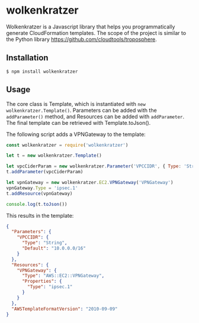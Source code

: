 # wolkenkratzer

Wolkenkratzer is a Javascript library that helps you programmatically generate CloudFormation templates. The scope of the project is similar to the Python library https://github.com/cloudtools/troposphere.

## Installation

  ```$ npm install wolkenkratzer```

## Usage

The core class is Template, which is instantiated with ```new wolkenkratzer.Template()```. Parameters can be added with the ```addParameter()``` method,
and Resources can be added with ```addParameter```. The final template can be retrieved with Template.toJson().

The following script adds a VPNGateway to the template:

```javascript
const wolkenkratzer = require('wolkenkratzer')

let t = new wolkenkratzer.Template()

let vpcCiderParam = new wolkenkratzer.Parameter('VPCCIDR', { Type: 'String', Default: '10.0.0.0/16' })
t.addParameter(vpcCiderParam)

let vpnGateway = new wolkenkratzer.EC2.VPNGateway('VPNGateway')
vpnGateway.Type = 'ipsec.1'
t.addResource(vpnGateway)

console.log(t.toJson())
```

This results in the template:

```json
{
  "Parameters": {
    "VPCCIDR": {
      "Type": "String",
      "Default": "10.0.0.0/16"
    }
  },
  "Resources": {
    "VPNGateway": {
      "Type": "AWS::EC2::VPNGateway",
      "Properties": {
        "Type": "ipsec.1"
      }
    }
  },
  "AWSTemplateFormatVersion": "2010-09-09"
}
```
